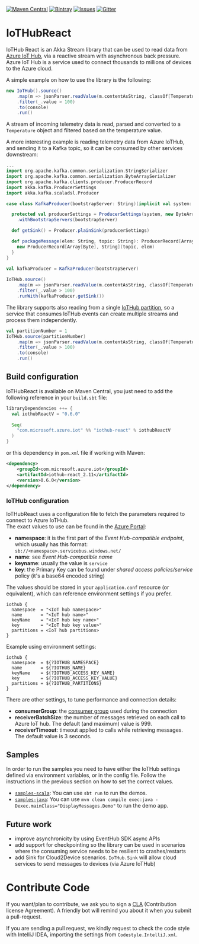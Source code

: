 [![Maven Central][maven-badge]][maven-url]
[![Bintray][bintray-badge]][bintray-url]
[![Issues][issues-badge]][issues-url]
[![Gitter][gitter-badge]][gitter-url]

# IoTHubReact 
IoTHub React is an Akka Stream library that can be used to read data from 
[Azure IoT Hub](https://azure.microsoft.com/en-us/services/iot-hub/), via a 
reactive stream with asynchronous back pressure. Azure IoT Hub is a service
used to connect thousands to millions of devices to the Azure cloud.

A simple example on how to use the library is the following:
```scala
new IoTHub().source()
    .map(m => jsonParser.readValue(m.contentAsString, classOf[Temperature]))
    .filter(_.value > 100)
    .to(console)
    .run()
```    
A stream of incoming telemetry data is read, parsed and converted to a 
`Temperature` object and filtered based on the temperature value. 


A more interesting example is reading telemetry data from Azure IoTHub, and
sending it to a Kafka topic, so it can be consumed by other services downstream:
```scala
... 
import org.apache.kafka.common.serialization.StringSerializer
import org.apache.kafka.common.serialization.ByteArraySerializer
import org.apache.kafka.clients.producer.ProducerRecord
import akka.kafka.ProducerSettings
import akka.kafka.scaladsl.Producer

case class KafkaProducer(bootstrapServer: String)(implicit val system: ActorSystem) {

  protected val producerSettings = ProducerSettings(system, new ByteArraySerializer, new StringSerializer)
    .withBootstrapServers(bootstrapServer)

  def getSink() = Producer.plainSink(producerSettings)

  def packageMessage(elem: String, topic: String): ProducerRecord[Array[Byte], String] = {
    new ProducerRecord[Array[Byte], String](topic, elem)
  }
}
```

```scala
val kafkaProducer = KafkaProducer(bootstrapServer)
 
IoTHub.source()
    .map(m => jsonParser.readValue(m.contentAsString, classOf[Temperature]))
    .filter(_.value > 100)
    .runWith(kafkaProducer.getSink())
```    

The library supports also reading from a single 
[IoTHub partition](https://azure.microsoft.com/en-us/documentation/articles/event-hubs-overview), 
so a service that consumes IoTHub events can create multiple streams and
process them independently.
```scala
val partitionNumber = 1
IoTHub.source(partitionNumber)
    .map(m => jsonParser.readValue(m.contentAsString, classOf[Temperature]))
    .filter(_.value > 100)
    .to(console)
    .run()
```    

## Build configuration
IoTHubReact is available on Maven Central, you just need to add the following 
reference in your `build.sbt` file:

```scala
libraryDependencies ++= {
  val iothubReactV = "0.6.0"
  
  Seq(
    "com.microsoft.azure.iot" %% "iothub-react" % iothubReactV
  )
}
```

or this dependency in `pom.xml` file if working with Maven:

```xml
<dependency>
    <groupId>com.microsoft.azure.iot</groupId>
    <artifactId>iothub-react_2.11</artifactId>
    <version>0.6.0</version>
</dependency>
```

### IoTHub configuration
IoTHubReact uses a configuration file to fetch the parameters required to 
connect to Azure IoTHub.  
The exact values to use can be found in the [Azure Portal](https://portal.azure.com):

* **namespace**: it is the first part of the _Event Hub-compatible endpoint_,
  which usually has this format: `sb://<namespace>.servicebus.windows.net/`
* **name**: see _Event Hub-compatible name_
* **keyname**: usually the value is `service`
* **key**: the Primary Key can be found under 
  _shared access policies/service_ policy (it's a base64 encoded string)

The values should be stored in your `application.conf` resource (or equivalent),
which can reference environment settings if you prefer.

```
iothub {
  namespace  = "<IoT hub namespace>"
  name       = "<IoT hub name>"
  keyName    = "<IoT hub key name>"
  key        = "<IoT hub key value>"
  partitions = <IoT hub partitions>
}
````

Example using environment settings:

```
iothub {
  namespace  = ${?IOTHUB_NAMESPACE}
  name       = ${?IOTHUB_NAME}
  keyName    = ${?IOTHUB_ACCESS_KEY_NAME}
  key        = ${?IOTHUB_ACCESS_KEY_VALUE}
  partitions = ${?IOTHUB_PARTITIONS}
}
````

There are other settings, to tune performance and connection details:

* **consumerGroup**: the 
  [consumer group](https://azure.microsoft.com/en-us/documentation/articles/event-hubs-overview)
  used during the connection
* **receiverBatchSize**: the number of messages retrieved on each call to 
  Azure IoT hub. The default (and maximum) value is 999.
* **receiverTimeout**: timeout applied to calls while retrieving messages. The
  default value is 3 seconds.

## Samples
In order to run the samples you need to have either the IoTHub settings defined
via environment variables, or in the config file. Follow the instructions in
the previous section on how to set the correct values.

* [`samples-scala`](samples-scala/src/main/scala):
  You can use `sbt run` to run the demos.
* [`samples-java`](samples-java/src/main/java): 
  You can use 
  `mvn clean compile exec:java -Dexec.mainClass="DisplayMessages.Demo"`
  to run the demo app.

## Future work
* improve asynchronicity by using EventHub SDK async APIs
* add support for checkpointing so the library can be used in scenarios where
  the consuming service needs to be resilient to crashes/restarts
* add Sink for Cloud2Device scenarios. `IoTHub.Sink` will allow cloud services
  to send messages to devices (via Azure IoTHub)

# Contribute Code

If you want/plan to contribute, we ask you to sign a 
[CLA](https://cla.microsoft.com/) (Contribution license Agreement). A friendly
bot will remind you about it when you submit a pull-request.

If you are sending a pull request, we kindly request to check the code style
with IntelliJ IDEA, importing the settings from `Codestyle.IntelliJ.xml`.




[maven-badge]: https://img.shields.io/maven-central/v/com.microsoft.azure.iot/iothub-react_2.11.svg
[maven-url]: http://search.maven.org/#search%7Cga%7C1%7Ca%3A%22iothub-react_2.11%22
[bintray-badge]: https://img.shields.io/bintray/v/microsoftazuretoketi/toketi-repo/iothub-react.svg?maxAge=2592000
[bintray-url]: https://bintray.com/microsoftazuretoketi/toketi-repo/iothub-react
[issues-badge]: https://img.shields.io/github/issues/azure/toketi-iothubreact.svg?style=flat-square
[issues-url]: https://github.com/azure/toketi-iothubreact/issues
[gitter-badge]: https://img.shields.io/gitter/room/azure/toketi-repo.js.svg?maxAge=2592000
[gitter-url]: https://gitter.im/azure-toketi/iothub-react
